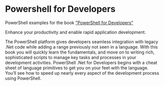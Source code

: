 Powershell for Developers
=========================
PowerShell examples for the book <a href="http://shop.oreilly.com/product/0636920024491.do">&quot;PowerShell for Developers&quot; </a> <p>
Enhance your productivity and enable rapid application development.<p>
The PowerShell platform gives developers seamless integration with legacy .Net code while adding a range previously not seen in a language. With this book you will quickly learn the fundamentals, and move on to writing rich, sophisticated scripts to manage key tasks and processes in your development activities. PowerShell .Net for Developers begins with a cheat sheet of language primitives to get you on your feet with the language. You’ll see how to speed up nearly every aspect of the development process using PowerShell.
